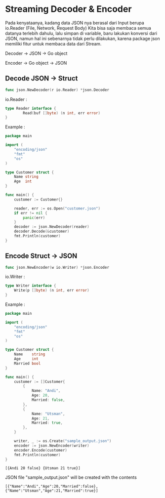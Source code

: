 # Streaming Decoder & Encoder

Pada kenyataanya, kadang data JSON nya berasal dari Input berupa io.Reader (File, Network, Request Body) Kita bisa saja membaca semua datanya terlebih dahulu, lalu simpan di variable, baru lakukan konversi dari JSON, namun hal ini sebenarnya tidak perlu dilakukan, karena package json memiliki fitur untuk membaca data dari Stream.

Decoder -> JSON -> Go object

Encoder -> Go object -> JSON

## Decode JSON -> Struct

```go
func json.NewDecoder(r io.Reader) *json.Decoder
```

io.Reader :

```go
type Reader interface {
        Read(buf []byte) (n int, err error)
}
```

Example :

```go
package main

import (
    "encoding/json"
    "fmt"
    "os"
)

type Customer struct {
    Name string
    Age  int
}

func main() {
    customer := Customer{}

    reader, err := os.Open("customer.json")
    if err != nil {
        panic(err)
    }
    decoder := json.NewDecoder(reader)
    decoder.Decode(&customer)
    fmt.Println(customer)
}
```

## Encode Struct -> JSON

```go
func json.NewEncoder(w io.Writer) *json.Encoder
```

io.Writer :

```go
type Writer interface {
    Write(p []byte) (n int, err error)
}
```

Example :&#x20;

```go
package main

import (
    "encoding/json"
    "fmt"
    "os"
)

type Customer struct {
    Name    string
    Age     int
    Married bool
}

func main() {
    customer := []Customer{
        {
            Name: "Andi",
            Age: 20,
            Married: false,
        },
        {
            Name: "Utsman",
            Age: 21,
            Married: true,
        },
    }

    writer, _ := os.Create("sample_output.json")
    encoder := json.NewEncoder(writer)
    encoder.Encode(customer)
    fmt.Println(customer)
}
```

```
[{Andi 20 false} {Utsman 21 true}]
```

JSON file "sample\_output.json" will be created with the contents

```
[{"Name":"Andi","Age":20,"Married":false},{"Name":"Utsman","Age":21,"Married":true}]
```

